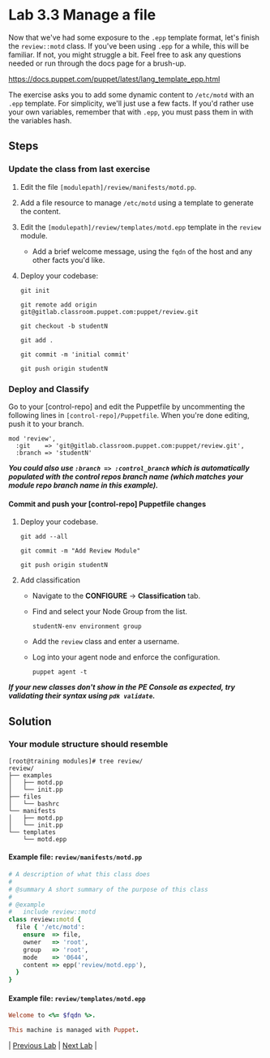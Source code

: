 # Lab 3.3 Manage a file

Now that we've had some exposure to the `.epp` template format, let's finish the `review::motd` class. If you've been using `.epp` for a while, this will be familiar. If not, you might struggle a bit. Feel free to ask any questions needed or run through the docs page for a brush-up.

<https://docs.puppet.com/puppet/latest/lang_template_epp.html>

The exercise asks you to add some dynamic content to `/etc/motd` with an `.epp` template. For simplicity, we'll just use a few facts. If you'd rather use your own variables, remember that with `.epp`, you must pass them in with the variables hash.

## Steps

### Update the class from last exercise

1. Edit the file `[modulepath]/review/manifests/motd.pp`.
1. Add a file resource to manage `/etc/motd` using a template to generate the content.
1. Edit the `[modulepath]/review/templates/motd.epp` template in the `review` module.
   * Add a brief welcome message, using the `fqdn` of the host and any other facts you'd like.
1. Deploy your codebase:
  
    ```git init```

    ```git remote add origin git@gitlab.classroom.puppet.com:puppet/review.git```

    ```git checkout -b studentN```

    ```git add .```

    ```git commit -m 'initial commit'```

    ```git push origin studentN```

### Deploy and Classify

Go to your [control-repo] and edit the Puppetfile by uncommenting the following lines in `[control-repo]/Puppetfile`. When you're done editing, push it to your branch.

```plaintext
mod 'review',
  :git    => 'git@gitlab.classroom.puppet.com:puppet/review.git',
  :branch => 'studentN'
```

**_You could also use `:branch => :control_branch` which is automatically populated with the control repos branch name (which matches your module repo branch name in this example)._**

#### Commit and push your [control-repo] Puppetfile changes

1. Deploy your codebase.

    ```git add --all```

    ```git commit -m "Add Review Module"```

    ```git push origin studentN```

1. Add classification
    * Navigate to the **CONFIGURE** -> **Classification** tab.
    * Find and select your Node Group from the list.

      ```studentN-env environment group```

    * Add the `review` class and enter a username.
    * Log into your agent node and enforce the configuration.

      ```puppet agent -t```

**_If your new classes don't show in the PE Console as expected, try validating their syntax using `pdk validate`._**

## Solution

### Your module structure should resemble

```plaintext
[root@training modules]# tree review/
review/
├── examples
│   ├── motd.pp
│   └── init.pp
├── files
│   └── bashrc
└── manifests
│   ├── motd.pp
│   └── init.pp
└── templates
    └── motd.epp
```

#### Example file: `review/manifests/motd.pp`

```ruby
# A description of what this class does
#
# @summary A short summary of the purpose of this class
#
# @example
#   include review::motd
class review::motd {
  file { '/etc/motd':
    ensure  => file,
    owner   => 'root',
    group   => 'root',
    mode    => '0644',
    content => epp('review/motd.epp'),
  }
}
```

#### Example file: `review/templates/motd.epp`

```ruby
Welcome to <%= $fqdn %>.

This machine is managed with Puppet.
```

|  [Previous Lab](../lab-03.2-Create-a-module)  |  [Next Lab](../lab-04.1-Validating-classification)  |
